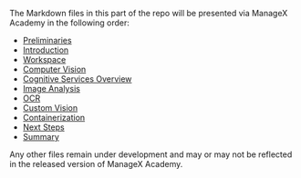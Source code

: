 The Markdown files in this part of the repo will be presented via ManageX Academy in the following order:

- [Preliminaries](/datascience/cogserv/prelims.md)
- [Introduction](/datascience/cogserv/intro.md)
- [Workspace](/datascience/cogserv/workspace.md)
- [Computer Vision](/datascience/cogserv/computervision.md)
- [Cognitive Services Overview](/datascience/cogserv/cogservoverview.md)
- [Image Analysis](/datascience/cogserv/analyze_image.md)
- [OCR](/datascience/cogserv/ocr.md)
- [Custom Vision](/datascience/cogserv/customvision.md)
- [Containerization](/datascience/cogserv/containerization.md)
- [Next Steps](/datascience/cogserv/nextsteps.md)
- [Summary](/datascience/cogserv/summary.md)

<!--- TODO 
. next 
. summary
--->

Any other files remain under development and may or may not be reflected in the released version of ManageX Academy.